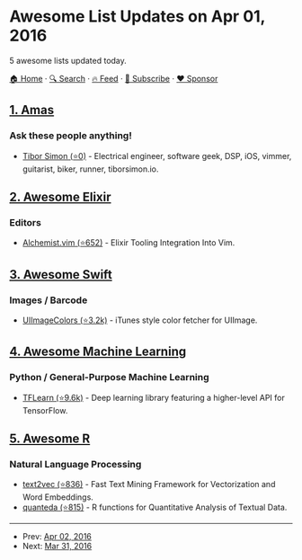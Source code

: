 # Awesome List Updates on Apr 01, 2016

5 awesome lists updated today.

[🏠 Home](/README.md) · [🔍 Search](https://www.trackawesomelist.com/search/) · [🔥 Feed](https://www.trackawesomelist.com/rss.xml) · [📮 Subscribe](https://trackawesomelist.us17.list-manage.com/subscribe?u=d2f0117aa829c83a63ec63c2f&id=36a103854c) · [❤️  Sponsor](https://github.com/sponsors/theowenyoung)



## [1. Amas](/content/sindresorhus/amas/README.md)

### Ask these people anything!

*   [Tibor Simon (⭐0)](https://github.com/tiborsimon/ama) - Electrical engineer, software geek, DSP, iOS, vimmer, guitarist, biker, runner, tiborsimon.io.

## [2. Awesome Elixir](/content/h4cc/awesome-elixir/README.md)

### Editors

*   [Alchemist.vim (⭐652)](https://github.com/slashmili/alchemist.vim) - Elixir Tooling Integration Into Vim.

## [3. Awesome Swift](/content/matteocrippa/awesome-swift/README.md)

### Images / Barcode

*   [UIImageColors (⭐3.2k)](https://github.com/jathu/UIImageColors) - iTunes style color fetcher for UIImage.

## [4. Awesome Machine Learning](/content/josephmisiti/awesome-machine-learning/README.md)

### Python / General-Purpose Machine Learning

*   [TFLearn (⭐9.6k)](https://github.com/tflearn/tflearn) - Deep learning library featuring a higher-level API for TensorFlow.

## [5. Awesome R](/content/qinwf/awesome-R/README.md)

### Natural Language Processing

*   [text2vec (⭐836)](https://github.com/dselivanov/text2vec) - Fast Text Mining Framework for Vectorization and Word Embeddings.
*   [quanteda (⭐815)](https://github.com/kbenoit/quanteda) - R functions for Quantitative Analysis of Textual Data.

---

- Prev: [Apr 02, 2016](/content/2016/04/02/README.md)
- Next: [Mar 31, 2016](/content/2016/03/31/README.md)
